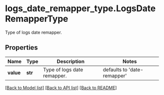# logs_date_remapper_type.LogsDateRemapperType

Type of logs date remapper.
## Properties
Name | Type | Description | Notes
------------ | ------------- | ------------- | -------------
**value** | **str** | Type of logs date remapper. | defaults to 'date-remapper'

[[Back to Model list]](../README.md#documentation-for-models) [[Back to API list]](../README.md#documentation-for-api-endpoints) [[Back to README]](../README.md)


